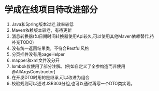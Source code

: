 # 学成在线项目待改进部分

1. Java和Spring版本过老,效率较低
2. Maven依赖版本较老，有待更新
3. 消息转换器(如日期时间转换器使用Api较久,可以使用其他Maven依赖替代,待补充TODO)
4. 没有统一返回结果类，不符合Restful风格
5. 分页插件没有用pageHelper
6. mapper和xml文件没分开
7. lombok仅使用了部分注解。(例如自定义了全参构造而非使用@AllArgsConstructor)
8. 在开发DTO时用的是继承,可以改进为组合
9. 校验规则可以通过JSR303分组,也可以通过再写一个DTO类实现。
